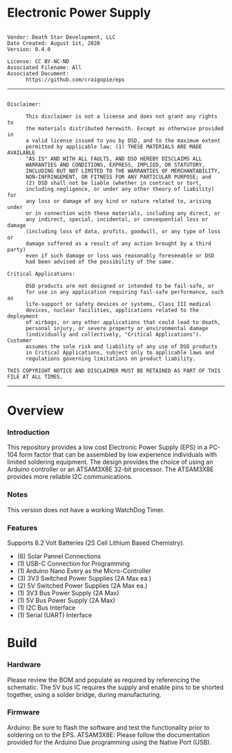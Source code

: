 # Electronic Power Supply
```

Vendor: Death Star Development, LLC
Date Created: August 1st, 2020
Version: 0.4.0

License: CC BY-NC-ND
Associated Filename: All
Associated Document: 
      https://github.com/craigopie/eps

```
------------------------------------------------------------------------------------
```

Disclaimer:

      This disclaimer is not a license and does not grant any rights to
      the materials distributed herewith. Except as otherwise provided in
      a valid license issued to you by DSD, and to the maximum extent
      permitted by applicable law: (1) THESE MATERIALS ARE MADE AVAILABLE
      "AS IS" AND WITH ALL FAULTS, AND DSD HEREBY DISCLAIMS ALL
      WARRANTIES AND CONDITIONS, EXPRESS, IMPLIED, OR STATUTORY,
      INCLUDING BUT NOT LIMITED TO THE WARRANTIES OF MERCHANTABILITY,
      NON-INFRINGEMENT, OR FITNESS FOR ANY PARTICULAR PURPOSE; and
      (2) DSD shall not be liable (whether in contract or tort,
      including negligence, or under any other theory of liability) for
      any loss or damage of any kind or nature related to, arising under
      or in connection with these materials, including any direct, or
      any indirect, special, incidental, or consequential loss or damage
      (including loss of data, profits, goodwill, or any type of loss or
      damage suffered as a result of any action brought by a third party)
      even if such damage or loss was reasonably foreseeable or DSD
      had been advised of the possibility of the same.

Critical Applications:

      DSD products are not designed or intended to be fail-safe, or
      for use in any application requiring fail-safe performance, such as
      life-support or safety devices or systems, Class III medical
      devices, nuclear facilities, applications related to the deployment
      of airbags, or any other applications that could lead to death,
      personal injury, or severe property or environmental damage
      (individually and collectively, "Critical Applications"). Customer
      assumes the sole risk and liability of any use of DSD products
      in Critical Applications, subject only to applicable laws and
      regulations governing limitations on product liability.

THIS COPYRIGHT NOTICE AND DISCLAIMER MUST BE RETAINED AS PART OF THIS
FILE AT ALL TIMES.

```
------------------------------------------------------------------------------------

# Overview

### Introduction

This repository provides a low cost Electronic Power Supply (EPS) in a PC-104 form factor that can be assembled by low experience individuals with limited soldering equipment.  The design provides the choice of using an Arduino controller or an ATSAM3X8E 32-bit processor.  The ATSAM3X8E provides more reliable I2C communications.  

### Notes

This version does not have a working WatchDog Timer.

### Features

Supports 8.2 Volt Batteries (2S Cell Lithium Based Chemistry).
* (6) Solar Pannel Connections
* (1) USB-C Connection for Programming
* (1) Arduino Nano Every as the Micro-Controller
* (3) 3V3 Switched Power Supplies (2A Max ea.)
* (2) 5V Switched Power Supplies (2A Max ea.)
* (1) 3V3 Bus Power Supply (2A Max)
* (1) 5V Bus Power Supply (2A Max)
* (1) I2C Bus Interface
* (1) Serial (UART) Interface

# Build

### Hardware

Please review the BOM and populate as required by referencing the schematic.  The 5V bus IC requires the supply and enable pins to be shorted together, using a solder bridge, during manufacturing.

### Firmware

Arduino: Be sure to flash the software and test the functionality prior to soldering on to the EPS.
ATSAM3X8E: Please follow the documentation provided for the Arduino Due programming using the Native Port (USB).